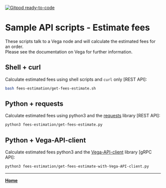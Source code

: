 [![Gitpod ready-to-code](https://img.shields.io/badge/Gitpod-ready--to--code-blue?logo=gitpod)](https://gitpod.io/#https://github.com/vegaprotocol/sample-api-scripts)

# Sample API scripts - Estimate fees

These scripts talk to a Vega node and will calculate the estimated fees for an order.  
Please see the documentation on Vega for further information.

## Shell + curl

Calculate estimated fees using shell scripts and `curl` only [REST API]:

```bash
bash fees-estimation/get-fees-estimate.sh
```

## Python + requests

Calculate estimated fees using python3 and the [requests](https://pypi.org/project/requests/) library [REST API]:

```bash
python3 fees-estimation/get-fees-estimate.py
```

## Python + Vega-API-client

Calculate estimated fees python3 and the [Vega-API-client](https://pypi.org/project/Vega-API-client/) library [gRPC API]:

```bash
python3 fees-estimation/get-fees-estimate-with-Vega-API-client.py
```

---

**[Home](../README.md)**
 
